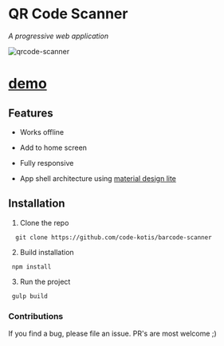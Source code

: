 # QR Code Scanner

*A progressive web application*

![qrcode-scanner](https://github.com/code-kotis/barcode-scanner/raw/master/logo.png "qrcode-scanner")

# [demo](https://qrcode-scanner.herokuapp.com)

## Features

  - Works offline

  - Add to home screen

  - Fully responsive

  - App shell architecture using [material design lite](https://www.getmdl.io/)

## Installation

1. Clone the repo

```
  git clone https://github.com/code-kotis/barcode-scanner
```

2. Build installation

```
 npm install
```

3. Run the project

```
 gulp build
```

### Contributions

If you find a bug, please file an issue. PR's are most welcome ;)
